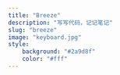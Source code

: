 ```yaml
---
title: "Breeze"
description: "写写代码，记记笔记"
slug: "breeze"
image: "keyboard.jpg"
style:
    background: "#2a9d8f"
    color: "#fff"
---
```

